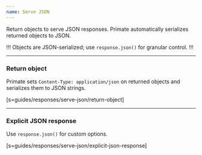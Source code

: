 ```yaml
---
name: Serve JSON
---
```


Return objects to serve JSON responses. Primate automatically serializes
returned objects to JSON.

!!!
Objects are JSON-serialized; use `response.json()` for granular control.
!!!

---

### Return object

Primate sets `Content-Type: application/json` on returned objects and
serializes them to JSON strings.

[s=guides/responses/serve-json/return-object]

---

### Explicit JSON response

Use `response.json()` for custom options.

[s=guides/responses/serve-json/explicit-json-response]
